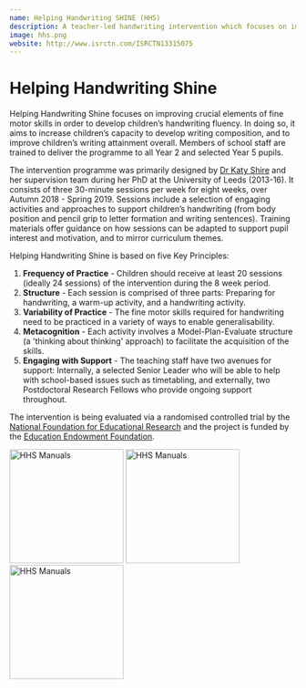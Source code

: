 ```yaml
---
name: Helping Handwriting SHINE (HHS)
description: A teacher-led handwriting intervention which focuses on improving crucial elements of fine motor skills in order to develop children’s handwriting fluency.
image: hhs.png
website: http://www.isrctn.com/ISRCTN13315075
---
```


# Helping Handwriting Shine

Helping Handwriting Shine focuses on improving crucial elements of fine motor skills in order to develop children’s handwriting fluency. In doing so, it aims to increase children’s capacity to develop writing composition, and to improve children’s writing attainment overall. Members of school staff are trained to deliver the programme to all Year 2 and selected Year 5 pupils.

The intervention programme was primarily designed by [Dr Katy Shire](https://borninbradford.nhs.uk/about-us/meet-the-team/katy-shire/) and her supervision team during her PhD at the University of Leeds (2013-16). It consists of three 30-minute sessions per week for eight weeks, over Autumn 2018 - Spring 2019. Sessions include a selection of engaging activities and approaches to support children’s handwriting (from body position and pencil grip to letter formation and writing sentences). Training materials offer guidance on how sessions can be adapted to support pupil interest and motivation, and to mirror curriculum themes.

Helping Handwriting Shine is based on five Key Principles:

1. **Frequency of Practice** - Children should receive at least 20 sessions (ideally 24 sessions) of the intervention during the 8 week period.
2. **Structure** - Each session is comprised of three parts: Preparing for handwriting, a warm-up activity, and a handwriting activity.
3. **Variability of Practice** - The fine motor skills required for handwriting need to be practiced in a variety of ways to enable generalisability.
4. **Metacognition** - Each activity involves a Model-Plan-Evaluate structure (a 'thinking about thinking' approach) to facilitate the acquisition of the skills.
5. **Engaging with Support** - The teaching staff have two avenues for support: Internally, a selected Senior Leader who will be able to help with school-based issues such as timetabling, and externally, two Postdoctoral Research Fellows who provide ongoing support throughout.

The intervention is being evaluated via a randomised controlled trial by the [National Foundation for Educational Research](https://www.nfer.ac.uk/) and the project is funded by the [Education Endowment Foundation](https://educationendowmentfoundation.org.uk/).

<img src="https://github.com/immersivecognition/immersivecognition.github.io/blob/master/static/files/hhs-manual.jpg" alt="HHS Manuals" height="200"> <img src="https://github.com/immersivecognition/immersivecognition.github.io/blob/master/static/files/hhs-em.jpg" alt="HHS Manuals" height="200"> <img src="https://github.com/immersivecognition/immersivecognition.github.io/blob/master/static/files/hhs-handwriting.jpg" alt="HHS Manuals" height="200">

